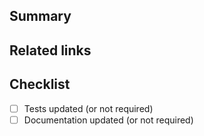 ## Summary

<!-- Describe what this PR does and why. -->


## Related links

<!-- Related issues or discussions. -->


## Checklist

<!--- Check and mark with an "x" -->

- [ ] Tests updated (or not required)
- [ ] Documentation updated (or not required)
